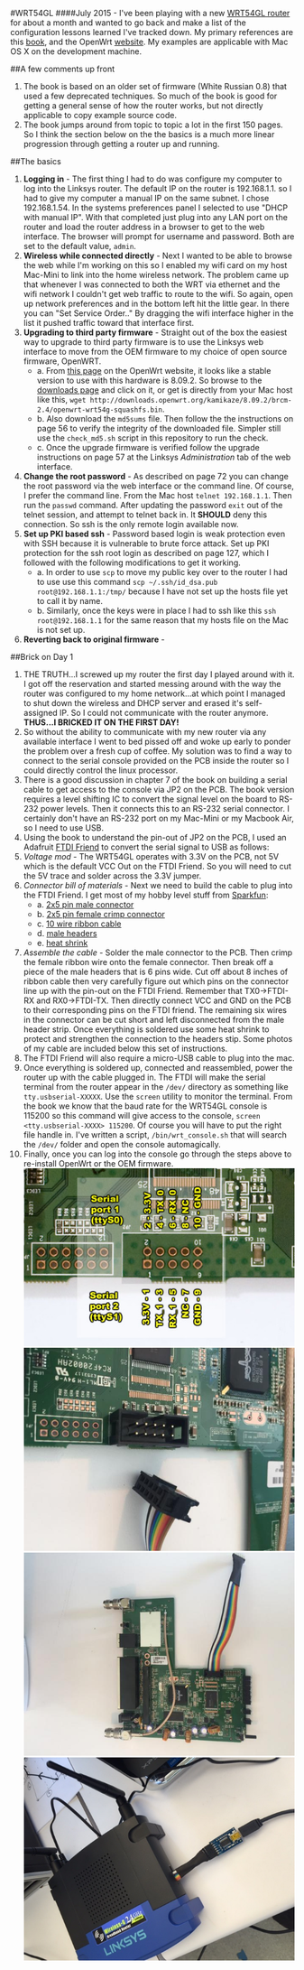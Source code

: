 #WRT54GL
####July 2015 - I've been playing with a new [WRT54GL router](http://www.amazon.com/Linksys-WRT54GL-Wireless-G-Broadband-Router/dp/B000BTL0OA/ref=sr_1_1?s=electronics&ie=UTF8&qid=1436047039&sr=1-1&keywords=wrt54gl) for about a month and wanted to go back and make a list of the configuration lessons learned I've tracked down.  My primary references are this [book](http://www.amazon.com/Linksys-WRT54G-Ultimate-Hacking-Asadoorian/dp/1597491667/ref=sr_1_1?s=books&ie=UTF8&qid=1436045407&sr=1-1&keywords=wrt54g), and the OpenWrt [website](openwrt.org).  My examples are applicable with Mac OS X on the development machine.

##A few comments up front
1. The book is based on an older set of firmware (White Russian 0.8) that used a few deprecated techniques.  So much of the book is good for getting a general sense of how the router works, but not directly applicable to copy example source code.
2. The book jumps around from topic to topic a lot in the first 150 pages.  So I think the section below on the the basics is a much more linear progression through getting a router up and running.

##The basics
1. **Logging in** - The first thing I had to do was configure my computer to log into  the Linksys router.  The default IP on the router is 192.168.1.1. so I had to give my computer a manual IP on the same subnet. I chose 192.168.1.54.  In the systems preferences panel I selected to use "DHCP with manual IP".  With that completed just plug into any LAN port on the router and load the router address in a browser to get to the web interface.  The browser will prompt for username and password.  Both are set to the default value, `admin`.
2. **Wireless while connected directly** - Next I wanted to be able to browse the web while I'm working on this so I enabled my wifi card on my host Mac-Mini to link into the home wireless network.  The problem came up that whenever I was connected to both the WRT via ethernet and the wifi network I couldn't get web traffic to route to the wifi.  So again, open up network preferences and in the bottom left hit the little gear.  In there you can "Set Service Order.."  By dragging the wifi interface higher in the list it pushed traffic toward that interface first.
3. **Upgrading to third party firmware** - Straight out of the box the easiest way to upgrade to third party firmware is to use the Linksys web interface to move from the OEM firmware to my choice of open source firmware, OpenWRT.  
	* a. From [this page](http://wiki.openwrt.org/toh/linksys/wrt54g) on the OpenWrt website, it looks like a stable version to use with this hardware is 8.09.2.  So browse to the [downloads page](http://downloads.openwrt.org/kamikaze/8.09.2/brcm-2.4/) and click on it, or get is directly from your Mac host like this, `wget http://downloads.openwrt.org/kamikaze/8.09.2/brcm-2.4/openwrt-wrt54g-squashfs.bin`. 
	* b. Also download the `md5sums` file.  Then follow the the instructions on page 56 to verify the integrity of the downloaded file.  Simpler still use the `check_md5.sh` script in this repository to run the check.
	* c. Once the upgrade firmware is verified follow the upgrade instructions on page 57 at the Linksys *Administration* tab of the web interface.
4. **Change the root password** - As described on page 72 you can change the root password via the web interface or the command line.  Of course, I prefer the command line.  From the Mac host `telnet 192.168.1.1`.  Then run the `passwd` command.  After updating the password `exit` out of the telnet session, and attempt to telnet back in.  It **SHOULD** deny this connection.  So ssh is the only remote login available now.
5. **Set up PKI based ssh** - Password based login is weak protection even with SSH because it is vulnerable to brute force attack.  Set up PKI protection for the ssh root login as described on page 127, which I followed with the following modifications to get it working.
	* a. In order to use `scp` to move my public key over to the router I had to use use this command `scp ~/.ssh/id_dsa.pub root@192.168.1.1:/tmp/` because I have not set up the hosts file yet to call it by name.
	* b. Similarly, once the keys were in place I had to ssh like this `ssh root@192.168.1.1` for the same reason that my hosts file on the Mac is not set up.
4. **Reverting back to original firmware** - 

##Brick on Day 1
1. THE TRUTH...I screwed up my router the first day I played around with it. I got off the reservation and started messing around with the way the router was configured to my home network...at which point I managed to shut down the wireless and DHCP server and erased it's self-assigned IP. So I could not communicate with the router anymore. **THUS...I BRICKED IT ON THE FIRST DAY!**
2. So without the ability to communicate with my new router via any available interface I went to bed pissed off and woke up early to ponder the problem over a fresh cup of coffee.  My solution was to find a way to connect to the serial console provided on the PCB inside the router so I could directly control the linux processor.
3. There is a good discussion in chapter 7 of the book on building a serial cable to get access to the console via JP2 on the PCB.  The book version requires a level shifting IC to convert the signal level on the board to RS-232 power levels.  Then it connects this to an RS-232 serial connector.  I certainly don't have an RS-232 port on my Mac-Mini or my Macbook Air, so I need to use USB.
4. Using the book to understand the pin-out of JP2 on the PCB, I used an Adafruit [FTDI Friend](https://www.adafruit.com/products/284) to convert the serial signal to USB as follows: 
5. *Voltage mod* - The WRT54GL operates with 3.3V on the PCB, not 5V which is the default VCC Out on the FTDI Friend.  So you will need to cut the 5V trace and solder across the 3.3V jumper.
6. *Connector bill of materials* - Next we need to build the cable to plug into the FTDI Friend.  I get most of my hobby level stuff from [Sparkfun](sparkfun.com):
	* a. [2x5 pin male connector](https://www.sparkfun.com/products/8506)
	* b. [2x5 pin female crimp connector](https://www.sparkfun.com/products/10650)
	* c. [10 wire ribbon cable](https://www.sparkfun.com/products/10647)
	* d. [male headers](https://www.sparkfun.com/products/116)
	* e. [heat shrink](https://www.sparkfun.com/search/products?term=heat+shrink)
7. *Assemble the cable* - Solder the male connector to the PCB.  Then crimp the female ribbon wire onto the female connector.  Then break off a piece of the male headers that is 6 pins wide.  Cut off about 8 inches of ribbon cable then very carefully figure out which pins on the connector line up with the pin-out on the FTDI Friend.  Remember that TX0->FTDI-RX and RX0->FTDI-TX.  Then directly connect VCC and GND on the PCB to their corresponding pins on the FTDI friend.  The remaining six wires in the connector can be cut short and left disconnected from the male header strip.  Once everything is soldered use some heat shrink to protect and strengthen the connection to the headers stip.  Some photos of my cable are included below this set of instructions.
8. The FTDI Friend will also require a micro-USB cable to plug into the mac.
9. Once everything is soldered up, connected and reassembled, power the router up with the cable plugged in.  The FTDI will make the serial terminal from the router appear in the `/dev/` directory as something like `tty.usbserial-XXXXX`.  Use the `screen` utility to monitor the terminal.  From the book we know that the baud rate for the WRT54GL console is 115200 so this command will give access to the console, `screen <tty.usbserial-XXXX> 115200`.  Of course you will have to put the right file handle in.  I've written a script, `/bin/wrt_console.sh` that will search the `/dev/` folder and open the console automagically.
10. Finally, once you can log into the console go through the steps above to re-install OpenWrt or the OEM firmware.
![pin-out](images/wrt54gl_v11_serialport_.jpg)
![connector](images/connector.jpg)
![cable](images/cable.jpg)
![finished](images/finished.jpg)

